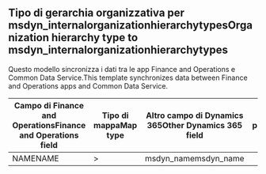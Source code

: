 ## <a name="organization-hierarchy-type-to-msdyn_internalorganizationhierarchytypes"></a><span data-ttu-id="371dc-101">Tipo di gerarchia organizzativa per msdyn_internalorganizationhierarchytypes</span><span class="sxs-lookup"><span data-stu-id="371dc-101">Organization hierarchy type to msdyn_internalorganizationhierarchytypes</span></span>

<span data-ttu-id="371dc-102">Questo modello sincronizza i dati tra le app Finance and Operations e Common Data Service.</span><span class="sxs-lookup"><span data-stu-id="371dc-102">This template synchronizes data between Finance and Operations apps and Common Data Service.</span></span>

<span data-ttu-id="371dc-103">Campo di Finance and Operations</span><span class="sxs-lookup"><span data-stu-id="371dc-103">Finance and Operations field</span></span> | <span data-ttu-id="371dc-104">Tipo di mappa</span><span class="sxs-lookup"><span data-stu-id="371dc-104">Map type</span></span> | <span data-ttu-id="371dc-105">Altro campo di Dynamics 365</span><span class="sxs-lookup"><span data-stu-id="371dc-105">Other Dynamics 365 field</span></span> | <span data-ttu-id="371dc-106">Valore predefinito</span><span class="sxs-lookup"><span data-stu-id="371dc-106">Default value</span></span>
---|---|---|---
<span data-ttu-id="371dc-107">NAME</span><span class="sxs-lookup"><span data-stu-id="371dc-107">NAME</span></span> | > | <span data-ttu-id="371dc-108">msdyn_name</span><span class="sxs-lookup"><span data-stu-id="371dc-108">msdyn_name</span></span> | 
